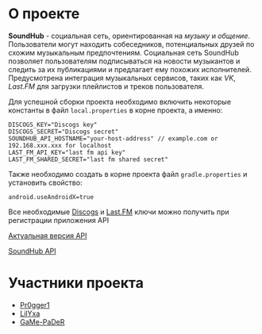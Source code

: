 # О проекте

**SoundHub** - социальная сеть, ориентированная на *музыку* и *общение*.
Пользователи могут находить собеседников, потенциальных друзей по схожим музыкальным предпочтениям.
Социальная сеть SoundHub позволяет пользователям подписываться на новости музыкантов и следить за их
публикациями и предлагает ему похожих исполнителей.
Предусмотрена интеграция музыкальных сервисов, таких как *VK*, *Last.FM* для загрузки плейлистов и
треков пользователя.

Для успешной сборки проекта необходимо включить некоторые константы в файл `local.properties` в
корне проекта, а именно:

```properties
DISCOGS_KEY="Discogs key"
DISCOGS_SECRET="Discogs secret"
SOUNDHUB_API_HOSTNAME="your-host-address" // example.com or 192.168.xxx.xxx for localhost
LAST_FM_API_KEY="last fm api key"
LAST_FM_SHARED_SECRET="last fm shared secret"
```

Также необходимо создать в корне проекта файл `gradle.properties` и установить свойство:

```properties
android.useAndroidX=true
```

Все необходимые [Discogs](https://www.discogs.com/ru/applications/edit)
и [Last.FM](https://www.last.fm/api/accounts?suspend=1) ключи можно получить при регистрации
приложения API

[Актуальная версия API](https://github.com/Pr0gger1/soundhub-api)

[SoundHub API](https://github.com/LilYxa/soundhub-api)

# Участники проекта

- [Pr0gger1](https://github.com/Pr0gger1/)
- [LilYxa](https://github.com/LilYxa)
- [GaMe-PaDeR](https://github.com/GaMe-PaDeR)
